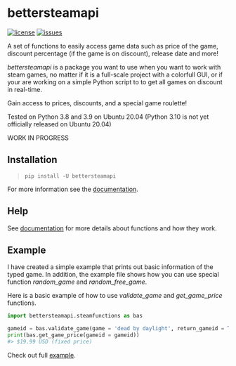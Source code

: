 # bettersteamapi

[![license](https://img.shields.io/github/license/netW3k/bettersteamapi)](https://github.com/netW3k/bettersteamapi/blob/GitInit/LICENSE)
[![issues](https://img.shields.io/github/issues/netW3k/bettersteamapi)](https://github.com/netW3k/bettersteamapi/issues)

A set of functions to easily access game data such as price of the game, discount percentage (if the game is on discount), release date and more!

*bettersteamapi* is a package you want to use when you want to work with steam games, no matter if it is a full-scale project with a colorfull GUI, or if your are working on a simple Python script to to get all games on discount in real-time.

Gain access to prices, discounts, and a special game roulette!

Tested on Python 3.8 and 3.9 on Ubuntu 20.04 (Python 3.10 is not yet officially released on Ubuntu 20.04)


WORK IN PROGRESS

## Installation

>`pip install -U bettersteamapi`

For more information see the [documentation]().

## Help
See [documentation]() for more details about functions and how they work. 

## Example
I have created a simple example that prints out basic information of the typed game. In addition, the example file shows how you can use special function *random_game* and *random_free_game*. 

Here is a basic example of how to use *validate_game* and *get_game_price* functions.
```py
import bettersteamapi.steamfunctions as bas

gameid = bas.validate_game(game = 'dead by daylight', return_gameid = True)
print(bas.get_game_price(gameid = gameid))
#> $19.99 USD (fixed price)

```

Check out full [example](https://github.com/netW3k/bettersteamapi/blob/GitInit/example.py).
